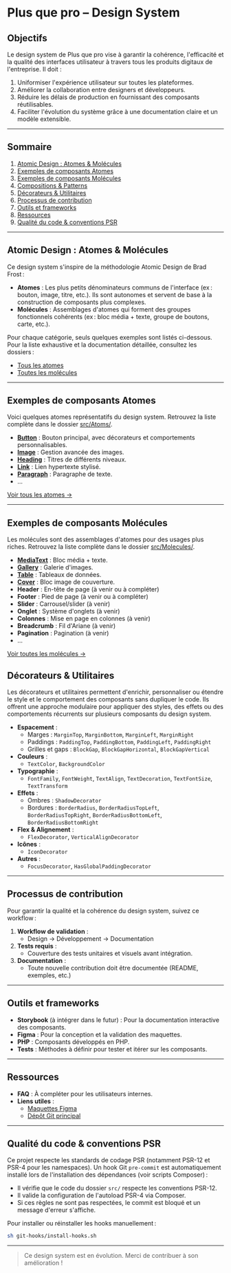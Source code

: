 # Plus que pro – Design System

## Objectifs

Le design system de Plus que pro vise à garantir la cohérence, l'efficacité et la qualité des interfaces utilisateur à travers tous les produits digitaux de l'entreprise. Il doit :

1. Uniformiser l'expérience utilisateur sur toutes les plateformes.
2. Améliorer la collaboration entre designers et développeurs.
3. Réduire les délais de production en fournissant des composants réutilisables.
4. Faciliter l'évolution du système grâce à une documentation claire et un modèle extensible.

---

## Sommaire

1. [Atomic Design : Atomes & Molécules](#atomic-design--atomes--molécules)
2. [Exemples de composants Atomes](#exemples-de-composants-atomes)
3. [Exemples de composants Molécules](#exemples-de-composants-molécules)
4. [Compositions & Patterns](#compositions--patterns)
5. [Décorateurs & Utilitaires](#décorateurs--utilitaires)
6. [Processus de contribution](#processus-de-contribution)
7. [Outils et frameworks](#outils-et-frameworks)
8. [Ressources](#ressources)
9. [Qualité du code & conventions PSR](#qualité-du-code--conventions-psr)

---

## Atomic Design : Atomes & Molécules

Ce design system s'inspire de la méthodologie Atomic Design de Brad Frost :

- **Atomes** : Les plus petits dénominateurs communs de l'interface (ex : bouton, image, titre, etc.). Ils sont autonomes et servent de base à la construction de composants plus complexes.
- **Molécules** : Assemblages d'atomes qui forment des groupes fonctionnels cohérents (ex : bloc média + texte, groupe de boutons, carte, etc.).

Pour chaque catégorie, seuls quelques exemples sont listés ci-dessous. Pour la liste exhaustive et la documentation détaillée, consultez les dossiers :
- [Tous les atomes](src/Atoms/)
- [Toutes les molécules](src/Molecules/)

---

## Exemples de composants Atomes

Voici quelques atomes représentatifs du design system. Retrouvez la liste complète dans le dossier [src/Atoms/](src/Atoms/).

- [**Button**](src/Atoms/Button/) : Bouton principal, avec décorateurs et comportements personnalisables.
- [**Image**](src/Atoms/Image/) : Gestion avancée des images.
- [**Heading**](src/Atoms/Heading/) : Titres de différents niveaux.
- [**Link**](src/Atoms/Link/) : Lien hypertexte stylisé.
- [**Paragraph**](src/Atoms/Paragraph/) : Paragraphe de texte.
- ...

[Voir tous les atomes →](src/Atoms/)

---

## Exemples de composants Molécules

Les molécules sont des assemblages d'atomes pour des usages plus riches. Retrouvez la liste complète dans le dossier [src/Molecules/](src/Molecules/).

- [**MediaText**](src/Molecules/MediaText/) : Bloc média + texte.
- [**Gallery**](src/Molecules/Gallery/) : Galerie d'images.
- [**Table**](src/Molecules/Table/) : Tableaux de données.
- [**Cover**](src/Molecules/Cover/) : Bloc image de couverture.
- **Header** : En-tête de page (à venir ou à compléter)
- **Footer** : Pied de page (à venir ou à compléter)
- **Slider** : Carrousel/slider (à venir)
- **Onglet** : Système d'onglets (à venir)
- **Colonnes** : Mise en page en colonnes (à venir)
- **Breadcrumb** : Fil d'Ariane (à venir)
- **Pagination** : Pagination (à venir)
- ...

[Voir toutes les molécules →](src/Molecules/)


## Décorateurs & Utilitaires

Les décorateurs et utilitaires permettent d'enrichir, personnaliser ou étendre le style et le comportement des composants sans dupliquer le code. Ils offrent une approche modulaire pour appliquer des styles, des effets ou des comportements récurrents sur plusieurs composants du design system.

- **Espacement** :
  - Marges : `MarginTop`, `MarginBottom`, `MarginLeft`, `MarginRight`
  - Paddings : `PaddingTop`, `PaddingBottom`, `PaddingLeft`, `PaddingRight`
  - Grilles et gaps : `BlockGap`, `BlockGapHorizontal`, `BlockGapVertical`
- **Couleurs** :
  - `TextColor`, `BackgroundColor`
- **Typographie** :
  - `FontFamily`, `FontWeight`, `TextAlign`, `TextDecoration`, `TextFontSize`, `TextTransform`
- **Effets** :
  - Ombres : `ShadowDecorator`
  - Bordures : `BorderRadius`, `BorderRadiusTopLeft`, `BorderRadiusTopRight`, `BorderRadiusBottomLeft`, `BorderRadiusBottomRight`
- **Flex & Alignement** :
  - `FlexDecorator`, `VerticalAlignDecorator`
- **Icônes** :
  - `IconDecorator`
- **Autres** :
  - `FocusDecorator`, `HasGlobalPaddingDecorator`

---

## Processus de contribution

Pour garantir la qualité et la cohérence du design system, suivez ce workflow :

1. **Workflow de validation** :
   - Design → Développement → Documentation
2. **Tests requis** :
   - Couverture des tests unitaires et visuels avant intégration.
3. **Documentation** :
   - Toute nouvelle contribution doit être documentée (README, exemples, etc.)

---

## Outils et frameworks

- **Storybook** (à intégrer dans le futur) : Pour la documentation interactive des composants.
- **Figma** : Pour la conception et la validation des maquettes.
- **PHP** : Composants développés en PHP.
- **Tests** : Méthodes à définir pour tester et itérer sur les composants.

---

## Ressources

- **FAQ** : À compléter pour les utilisateurs internes.
- **Liens utiles** :
  - [Maquettes Figma](https://www.figma.com/design/wYu3iUpoq6BB3BNj2GOF8W/PQP---Design-System---Sites)
  - [Dépôt Git principal](https://gitlab.webcd.fr/packages/design-system)

---

## Qualité du code & conventions PSR

Ce projet respecte les standards de codage PSR (notamment PSR-12 et PSR-4 pour les namespaces). Un hook Git `pre-commit` est automatiquement installé lors de l'installation des dépendances (voir scripts Composer) :

- Il vérifie que le code du dossier `src/` respecte les conventions PSR-12.
- Il valide la configuration de l'autoload PSR-4 via Composer.
- Si ces règles ne sont pas respectées, le commit est bloqué et un message d'erreur s'affiche.

Pour installer ou réinstaller les hooks manuellement :

```sh
sh git-hooks/install-hooks.sh
```

---

> Ce design system est en évolution. Merci de contribuer à son amélioration !